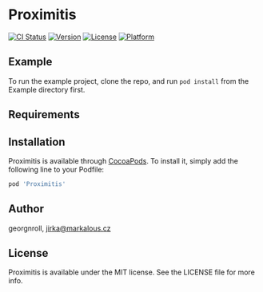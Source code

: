 # Proximitis

[![CI Status](https://img.shields.io/travis/georgnroll/Proximitis.svg?style=flat)](https://travis-ci.org/georgnroll/Proximitis)
[![Version](https://img.shields.io/cocoapods/v/Proximitis.svg?style=flat)](https://cocoapods.org/pods/Proximitis)
[![License](https://img.shields.io/cocoapods/l/Proximitis.svg?style=flat)](https://cocoapods.org/pods/Proximitis)
[![Platform](https://img.shields.io/cocoapods/p/Proximitis.svg?style=flat)](https://cocoapods.org/pods/Proximitis)

## Example

To run the example project, clone the repo, and run `pod install` from the Example directory first.

## Requirements

## Installation

Proximitis is available through [CocoaPods](https://cocoapods.org). To install
it, simply add the following line to your Podfile:

```ruby
pod 'Proximitis'
```

## Author

georgnroll, jirka@markalous.cz

## License

Proximitis is available under the MIT license. See the LICENSE file for more info.
